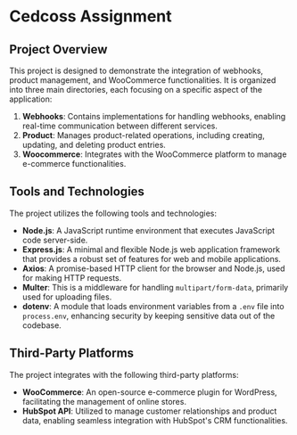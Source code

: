 # Cedcoss Assignment

## Project Overview

This project is designed to demonstrate the integration of webhooks, product management, and WooCommerce functionalities. It is organized into three main directories, each focusing on a specific aspect of the application:

1. **Webhooks**: Contains implementations for handling webhooks, enabling real-time communication between different services.
2. **Product**: Manages product-related operations, including creating, updating, and deleting product entries.
3. **Woocommerce**: Integrates with the WooCommerce platform to manage e-commerce functionalities.

## Tools and Technologies

The project utilizes the following tools and technologies:

- **Node.js**: A JavaScript runtime environment that executes JavaScript code server-side.
- **Express.js**: A minimal and flexible Node.js web application framework that provides a robust set of features for web and mobile applications.
- **Axios**: A promise-based HTTP client for the browser and Node.js, used for making HTTP requests.
- **Multer**: This is a middleware for handling `multipart/form-data`, primarily used for uploading files.
- **dotenv**: A module that loads environment variables from a `.env` file into `process.env`, enhancing security by keeping sensitive data out of the codebase.

## Third-Party Platforms

The project integrates with the following third-party platforms:

- **WooCommerce**: An open-source e-commerce plugin for WordPress, facilitating the management of online stores.
- **HubSpot API**: Utilized to manage customer relationships and product data, enabling seamless integration with HubSpot's CRM functionalities.

